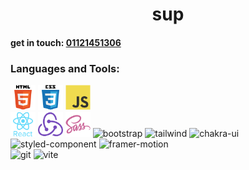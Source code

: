 <h1 align="center">sup</h1>


<h4>get in touch: <a href="https://wa.me/201121451306">01121451306</a></h4>

<!--<img align="right" alt="Coding,,," width="350" src="https://i.stack.imgur.com/E3qpe.gif">-->

   <h3 align="left">Languages and Tools:</h3>
        <div align="left">
          <div >
              <img
                src="https://raw.githubusercontent.com/devicons/devicon/master/icons/html5/html5-original-wordmark.svg"
                alt="html5"
                width="40"
                height="40"
              />
              <img
                src="https://raw.githubusercontent.com/devicons/devicon/master/icons/css3/css3-original-wordmark.svg"
                alt="css3"
                width="40"
                height="40"
              />
              <img
                src="https://raw.githubusercontent.com/devicons/devicon/master/icons/javascript/javascript-original.svg"
                alt="javascript"
                width="40"
                height="40"
              />
          </div>
          <div>
                            <img
                src="https://raw.githubusercontent.com/devicons/devicon/master/icons/react/react-original-wordmark.svg"
                alt="react"
                width="40"
                height="40"
              />
              <img
                src="https://raw.githubusercontent.com/devicons/devicon/master/icons/redux/redux-original.svg"
                alt="redux"
                width="40"
                height="40"
              />
              <img
                src="https://raw.githubusercontent.com/devicons/devicon/master/icons/sass/sass-original.svg"
                alt="sass"
                width="40"
                height="40"
              />
              <img
                src="https://brandlogos.net/wp-content/uploads/2021/09/bootstrap-logo.png"
                alt="bootstrap"
                width="46"
                height="46"
              />
              <img
                src="https://www.vectorlogo.zone/logos/tailwindcss/tailwindcss-icon.svg"
                alt="tailwind"
                width="40"
                height="40"
              />
              <img
                src="https://img.icons8.com/?size=512&id=r9QJ0VFFrn7T&format=png"
                alt="chakra-ui"
                width="40"
                height="40"
              />
              <img
                src="https://avatars.githubusercontent.com/u/20658825?s=200&v=4"
                alt="styled-component"
                width="40"
                height="40"
              />
              <img
                src="https://cdn.worldvectorlogo.com/logos/framer-motion.svg"
                alt="framer-motion"
                width="40"
                height="40"
              />
          </div>
          <div >
              <img
                src="https://www.vectorlogo.zone/logos/git-scm/git-scm-icon.svg"
                alt="git"
                width="40"
                height="40"
              />
              <img
                src="https://upload.wikimedia.org/wikipedia/commons/thumb/f/f1/Vitejs-logo.svg/410px-Vitejs-logo.svg.png?20220412224743"
                alt="vite"
                width="40"
                height="40"
              />
          </div>
        </div>

<!-- i also know how to exit vim -->

<!-- <p><img align="center" color="black" src="https://github-readme-stats.vercel.app/api/top-langs?username=osama263&show_icons=true&locale=en&layout=compact" alt="osama263" /></p>
<!-- <h3 align="left">My goals in life:</h3>
<small align="left">work hard,get out of my country ,fly to the north ,watch the aurora and e</small>-->
